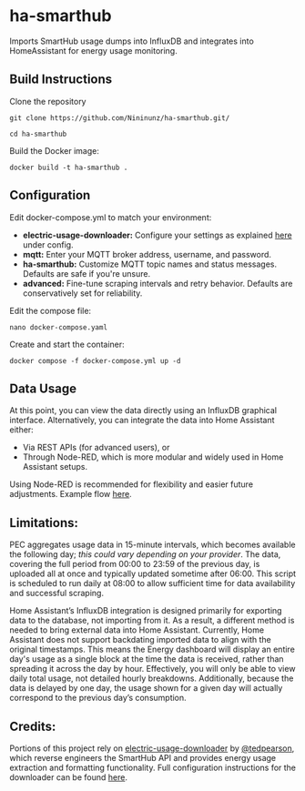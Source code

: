 # ha-smarthub
Imports SmartHub usage dumps into InfluxDB and integrates into HomeAssistant for energy usage monitoring.

## Build Instructions
Clone the repository
```
git clone https://github.com/Nininunz/ha-smarthub.git/
```
```
cd ha-smarthub
```
Build the Docker image:
```
docker build -t ha-smarthub .
```



## Configuration

Edit docker-compose.yml to match your environment:
  - **electric-usage-downloader:** Configure your settings as explained [here](https://github.com/tedpearson/electric-usage-downloader#config) under config.
  - **mqtt:** Enter your MQTT broker address, username, and password.
  - **ha-smarthub:** Customize MQTT topic names and status messages. Defaults are safe if you're unsure.
  - **advanced:** Fine-tune scraping intervals and retry behavior. Defaults are conservatively set for reliability.


Edit the compose file:
```
nano docker-compose.yaml
```

Create and start the container:
```
docker compose -f docker-compose.yml up -d
```


## Data Usage

At this point, you can view the data directly using an InfluxDB graphical interface.
Alternatively, you can integrate the data into Home Assistant either:
  - Via REST APIs (for advanced users), or
  - Through Node-RED, which is more modular and widely used in Home Assistant setups.

Using Node-RED is recommended for flexibility and easier future adjustments. Example flow [here](https://github.com/Nininunz/ha-smarthub/edit/main/node-red.md).




## Limitations: 
PEC aggregates usage data in 15-minute intervals, which becomes available the following day; _this could vary depending on your provider_. The data, covering the full period from 00:00 to 23:59 of the previous day, is uploaded all at once and typically updated sometime after 06:00. This script is scheduled to run daily at 08:00 to allow sufficient time for data availability and successful scraping.

Home Assistant’s InfluxDB integration is designed primarily for exporting data to the database, not importing from it. As a result, a different method is needed to bring external data into Home Assistant. Currently, Home Assistant does not support backdating imported data to align with the original timestamps. This means the Energy dashboard will display an entire day's usage as a single block at the time the data is received, rather than spreading it across the day by hour. Effectively, you will only be able to view daily total usage, not detailed hourly breakdowns. Additionally, because the data is delayed by one day, the usage shown for a given day will actually correspond to the previous day’s consumption.


## Credits:

Portions of this project rely on [electric-usage-downloader](https://github.com/tedpearson/electric-usage-downloader) by [@tedpearson](https://github.com/tedpearson), which reverse engineers the SmartHub API and provides energy usage extraction and formatting functionality. Full configuration instructions for the downloader can be found [here](https://github.com/tedpearson/electric-usage-downloader#Config).
